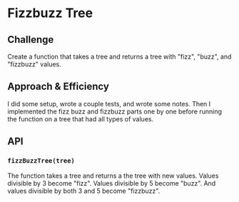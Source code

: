 # Fizzbuzz Tree

## Challenge
Create a function that takes a tree and returns a tree with "fizz", "buzz", and "fizzbuzz" values. 

## Approach & Efficiency

I did some setup, wrote a couple tests, and wrote some notes. Then I implemented the fizz buzz and fizzbuzz parts one by one before running the function on a tree that had all types of values.

## API

### `fizzBuzzTree(tree)`
The function takes a tree and returns a the tree with new values. Values divisible by 3 become "fizz". Values divisible by 5 become "buzz". And values divisible by both 3 and 5 become "fizzbuzz".